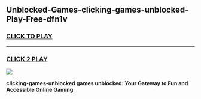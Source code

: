 
## Unblocked-Games-clicking-games-unblocked-Play-Free-dfn1v
<h3>
<a href="https://premium76.site?title=clicking-games-unblocked&ref=21A">CLICK TO PLAY</a></h3>
<hr>

<h3>
<a href="https://premium76.site?title=clicking-games-unblocked&ref=21A">CLICK 2 PLAY</a>
  
</h3>

<a href="https://premium76.site?title=clicking-games-unblocked&ref=21A"><img src="https://clearcache.store/games.png"></a>


**clicking-games-unblocked games unblocked: Your Gateway to Fun and Accessible Online Gaming**
